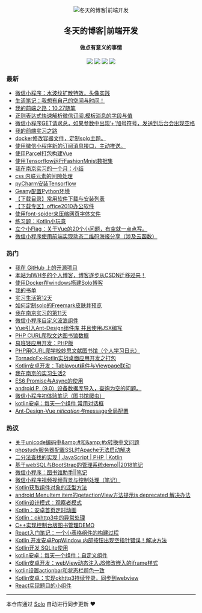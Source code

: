 <p align="center"><img alt="冬天的博客|前端开发" src="https://static.b3log.org/images/brand/solo-32.png"></p><h2 align="center">
冬天的博客|前端开发
</h2>

<h4 align="center">做点有意义的事情</h4>
<p align="center"><a title="冬天的博客|前端开发" target="_blank" href="https://github.com/iwh718/solo-blog"><img src="https://img.shields.io/github/last-commit/iwh718/solo-blog.svg?style=flat-square&color=FF9900"></a>
<a title="GitHub repo size in bytes" target="_blank" href="https://github.com/iwh718/solo-blog"><img src="https://img.shields.io/github/repo-size/iwh718/solo-blog.svg?style=flat-square"></a>
<a title="Solo Version" target="_blank" href="https://github.com/b3log/solo/releases"><img src="https://img.shields.io/badge/solo-3.6.4-f1e05a.svg?style=flat-square&color=blueviolet"></a>
<a title="Hits" target="_blank" href="https://github.com/b3log/hits"><img src="https://hits.b3log.org/iwh718/solo-blog.svg"></a></p>

### 最新

* [微信小程序：水波纹扩散特效，头像实践](http://blog.borebooks.top/articles/2019/10/30/1572365619157.html)
* [生活笔记：我想有自己的空间与时间！](http://blog.borebooks.top/articles/2019/10/27/1572181108774.html)
* [我的前端之路：10.27随笔](http://blog.borebooks.top/articles/2019/10/27/1572180208407.html)
* [正则表达式快速解析微信订阅,模板消息的字段与值](http://blog.borebooks.top/articles/2019/10/23/1571803290230.html)
* [微信小程序GET请求总，如果参数中出现’+'加号符号，发送到后台会出现空格](http://blog.borebooks.top/articles/2019/10/23/1571802725227.html)
* [我的前端实习之路](http://blog.borebooks.top/articles/2019/10/18/1571328958610.html)
* [docker修改容器文件，定制solo主题。](http://blog.borebooks.top/articles/2019/10/14/1571045765238.html)
* [使用微信小程序新的订阅消息接口，主动推送。](http://blog.borebooks.top/articles/2019/10/13/1570978916605.html)
* [使用Parcel打包构建Vue](http://blog.borebooks.top/articles/2019/10/08/1570500571251.html)
* [使用Tensorflow运行FashionMnist数据集](http://blog.borebooks.top/articles/2019/09/21/1569045167650.html)
* [我在南京实习的一个月：小结](http://blog.borebooks.top/articles/2019/09/12/1568299173068.html)
* [css 内联元素的间隙处理](http://blog.borebooks.top/articles/2019/09/12/1568272436904.html)
* [pyCharm安装Tensorflow](http://blog.borebooks.top/articles/2019/09/09/1568022939322.html)
* [Geany配置Python环境](http://blog.borebooks.top/articles/2019/09/05/1567656120620.html)
* [【下载目录】常用软件下载与安装列表](http://blog.borebooks.top/articles/2019/09/02/1567416110090.html)
* [【下载专区】office2010办公软件](http://blog.borebooks.top/articles/2019/09/02/1567415645786.html)
* [使用font-spider来压缩网页字体文件](http://blog.borebooks.top/articles/2019/08/31/1567222614776.html)
* [练习题：Kotlin小玩意](http://blog.borebooks.top/articles/2019/08/29/1567051043104.html)
* [立个小Flag：关于Vue的20个小问题，有空就一点点写。](http://blog.borebooks.top/articles/2019/08/25/1566703408311.html)
* [微信小程序使用前端实现动态二维码海报分享（涉及云函数）](http://blog.borebooks.top/articles/2019/08/25/1566701972249.html)

### 热门

* [我在 GitHub 上的开源项目](http://blog.borebooks.top/my-github-repos)
* [本站为IWH冬的个人博客，博客逐步从CSDN迁移过来！](http://blog.borebooks.top/hello-solo)
* [使用Docker在windows搭建Solo博客](http://blog.borebooks.top/articles/2019/08/20/1566279538847.html)
* [我的书单](http://blog.borebooks.top/articles/2019/08/23/1566522644284.html)
* [实习生活第12天](http://blog.borebooks.top/articles/2019/08/21/1566401413424.html)
* [如何定制solo的Freemark皮肤并预览](http://blog.borebooks.top/articles/2019/08/22/1566467677461.html)
* [我在南京实习的第11天](http://blog.borebooks.top/articles/2019/08/20/1566312004173.html)
* [微信小程序自定义波浪组件](http://blog.borebooks.top/articles/2019/08/20/1566313566665.html)
* [Vue引入Ant-Design组件库 并且使用JSX编写](http://blog.borebooks.top/articles/2019/08/20/1566256973917.html)
* [PHP CURL爬取文达图书馆数据](http://blog.borebooks.top/articles/2019/08/19/1566223919275.html)
* [易班轻应用开发：PHP版](http://blog.borebooks.top/articles/2019/08/20/1566313291707.html)
* [PHP用CURL爬学校妙思文献图书馆（个人学习日志）](http://blog.borebooks.top/articles/2019/08/19/1566223957059.html)
* [TornadoFx-Kotlin实战桌面应用开发之打包](http://blog.borebooks.top/articles/2019/08/19/1566223592903.html)
* [Kotlin安卓开发：Tablayout组件与Viewpage联动](http://blog.borebooks.top/articles/2019/08/19/1566223669646.html)
* [我在南京的实习生活2](http://blog.borebooks.top/articles/2019/08/20/1566256917756.html)
* [ES6 Promise与Async的使用](http://blog.borebooks.top/articles/2019/08/20/1566313473496.html)
* [android P（9.0）设备数据库导入，查询为空的问题。](http://blog.borebooks.top/articles/2019/08/20/1566313522198.html)
* [微信小程序初体验笔记（图书馆爬虫）](http://blog.borebooks.top/articles/2019/08/19/1566223997700.html)
* [kotlin安卓：每天一个组件 常用对话框](http://blog.borebooks.top/articles/2019/08/20/1566256743041.html)
* [Ant-Design-Vue $nitication与$message全局配置](http://blog.borebooks.top/articles/2019/08/20/1566257002734.html)

### 热议

* [关于unicode编码中&amp;amp;#和&amp;amp;#x转换中文问题](http://blog.borebooks.top/articles/2019/08/19/1566224033929.html)
* [phpstudy服务器配置SSL时Apache无法启动解决](http://blog.borebooks.top/articles/2019/08/19/1566224068439.html)
* [二分法查找的实现 | JavaScript | PHP | Kotlin](http://blog.borebooks.top/articles/2019/08/19/1566224106090.html)
* [基于webSQL与BootStrap的管理系统demo||2018笔记](http://blog.borebooks.top/articles/2019/08/19/1566224134096.html)
* [微信小程序：图书馆助手||笔记](http://blog.borebooks.top/articles/2019/08/19/1566224158541.html)
* [微信小程序视频视频背景与控制处理（笔记）](http://blog.borebooks.top/articles/2019/08/19/1566224186203.html)
* [Kotlin获取组件对象的泛型方法](http://blog.borebooks.top/articles/2019/08/19/1566224211353.html)
* [android MenuItem item的getactionView方法提示is deprecated 解决办法](http://blog.borebooks.top/articles/2019/08/19/1566224245877.html)
* [Kotlin设计模式：观察者模式](http://blog.borebooks.top/articles/2019/08/19/1566224286724.html)
* [Kotlin：安卓首页定时动画](http://blog.borebooks.top/articles/2019/08/20/1566256434359.html)
* [Kotlin：okhttp3中的异常处理](http://blog.borebooks.top/articles/2019/08/20/1566256493222.html)
* [C++实现控制台版图书管理DEMO](http://blog.borebooks.top/articles/2019/08/20/1566256533720.html)
* [React入门笔记：一个小表格组件的构建过程](http://blog.borebooks.top/articles/2019/08/20/1566256582887.html)
* [Kotlin 开发安卓PopWindow 内部按钮出现空指针错误！解决方法](http://blog.borebooks.top/articles/2019/08/20/1566256607776.html)
* [Kotlin开发 SQLite使用](http://blog.borebooks.top/articles/2019/08/20/1566256636273.html)
* [kotlin安卓：每天一个组件：自定义组件](http://blog.borebooks.top/articles/2019/08/20/1566256665808.html)
* [Kotlin安卓开发：webView动态注入JS修改嵌入的iframe样式](http://blog.borebooks.top/articles/2019/08/20/1566256705864.html)
* [kotlin设置actionbar和状态栏颜色一致](http://blog.borebooks.top/articles/2019/08/20/1566256768108.html)
* [Kotlin安卓：实现okhttp3持续登录，同步到webview](http://blog.borebooks.top/articles/2019/08/20/1566256793109.html)
* [React实现题目的小组件](http://blog.borebooks.top/articles/2019/08/20/1566256818411.html)

---

本仓库通过 [Solo](https://github.com/b3log/solo) 自动进行同步更新 ❤️ 